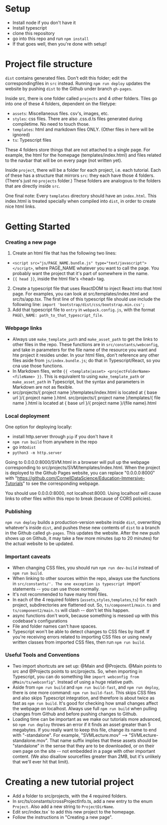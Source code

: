 # Setup

- Install node if you don't have it
- Install typescript
- clone this repository
- go into this repo and run `npm install`
- If that goes well, then you're done with setup!

# Project file structure

`dist` contains generated files. Don't edit this folder; edit the correspondingfiles in `src` instead.
Running `npm run deploy` updates the website by pushing `dist` to the Github under branch `gh-pages`.

Inside src, there is one folder called `projects` and 4 other folders. Tiles go into one of these 4 folders, dependent on the filetype:
- `assets`: Miscellaneous files. csv's, images, etc.
- `styles`: css files. There are also .css.d.ts files generated during compiletime. No need to touch those.
- `templates`: html and markdown files ONLY. (Other files in here will be ignored)
- `ts`: Typescript files

These 4 folders store things that are not attached to a single page. For example, the html for the homepage (templates/index.html) and files related to the navbar that will be on every page (not written yet).

Inside `project`, there will be a folder for each project, i.e. each tutorial. Each of these has a structure that mirrors `src`: they each have those 4 folders. (There's just no `projects` folder.) These folders are analogous to the folders that are directly inside `src`.

One final note: Every `templates` directory should have an `index.html`. This index.html is treated specially when compiled into `dist`, in order to create nice html links.

# Getting Started

### Creating a new page

1. Create an html file that has the following two lines: 
- `<script src="js/PAGE_NAME.bundle.js" type="text/javascript"></script>`, where PAGE\_NAME whatever you want to call the page. You probably want the project that it's part of somewhere in the name.
- `{{ head }}`, inside the html file's \<head\> tag.
2. Create a typescript file that uses ReactDOM to inject React into that html page. For examples, you can look at src/templates/index.html and src/ts/app.tsx. The first line of this typescript file should use include the following line:
`import 'bootstrap/dist/css/bootstrap.min.css';`
3. Add that typescript file to `entry` in `webpack.config.js`, with the format `PAGE\_NAME: path_to_that_typescript_file`. 

### Webpage links

- Always use `make_template_path` and `make_asset_path` to get the links to other files in the repo. These functions are in `src/constants/webconfig`, and take in parameters for the file name of the resource you want and hte project it resides under. In your html files, don't reference any other files aside from `js/index.bundle.js`; do that in Typescript/React, so you cna use those functions.
- In Markdown files, write `{{ <template|asset> <projectFolderName> <fileName> }}`. This is equivalent to using `make_template_path` or `make_asset_path` in Typescript, but the syntax and parameters in Markdown are not as flexible.
- src/projects/{ project name }/templates/index.html is located at { base url }/{ project name }.html. src/projects/{ project name }/templates/{ file name }.html is located at { base url }/{ project name }/{file name}.html

### Local deployment

One option for deploying locally:
- install http.server through `pip` if you don't have it
- `npm run build` from anywhere in the repo
- go into`dist`
- `python3 -m http.server`

Going to 0.0.0.0:8000/SVM.html in a browser will pull up the webpage corresponding to src/projects/SVM/templates/index.html. When the project is deployed to the Github Pages website, you can replace "0.0.0.0:8000" with "https://github.com/CornellDataScience/Education-Immersive-Tutorials" to see the corresponding webpage.

You should use 0.0.0.0:8000, not localhost:8000. Using localhost will cause links to other files within this repo to break (because of CORS policies).

### Publishing

`npm run deploy` builds a production-version website inside `dist`, overwriting whatever's inside `dist`, and pushes these new contents of `dist` to a branch in the Github called `gh-pages`. This updates the website. After the new push shows up on Github, it may take a few more minutes (up to 20 minutes) for the actual website to be updated.

### Important caveats

- When changing CSS files, you should run `npm run dev-build` instead of `npm run build`.
- When linking to other sources within the repo, always use the functions in `src/constants/'. The one exception is typescript `import` statements -- you can use those normally.
- It's not recommended to have many html files.
- In each of the 4 required folders (`assets`,`styles`,`templates`,`ts`) for each project, subdirectories are flattened out. So, `ts/component1/main.ts` and `ts/component2/main.ts` will clash -- don't let this happen.
- async functions don't work, because something is messed up with this codebase's configurations
- File and folder names can't have spaces.
- Typescript won't be able to detect changes to CSS files by itself. If you're receiving errors related to importing CSS files or using newly written classes from imported CSS files, then run `npm run build`.

### Useful Tools and Conventions

- Two import shortcuts are set up: @Main and @Projects. @Main points to src and @Projects points to src/projects. So, when importing in Typescript, you can do something like `import webconfig from @Main/ts/webconfig"`. Instead of using a huge relative path.
- Aside from `npm run build` and `npm run build-fast`, and `npm run deploy`, there is one more command: `npm run build-fast`. This skips CSS files and also skips Typescript integration, and therefore is about twice as fast as `npm run build`. It's good for checking how small changes affect the webpage on localhost. Always use full `npm run build` when pulling changes from Github and before pushing changes to Github.
- Loading time can be important as we make our tutorials more advanced, so `npm run deploy` throws an error if it finds an asset greater than 5 megabytes. If you really want to keep this file, change its name to end with "-standalone". For example, "SVMLecture.mov" --> "SVMLecture-standalone.mov". That name suffix implies that these assets should be "standalone" in the sense that they are to be downloaded, or on their own page on the site -- not embedded in a page with other important content. (We also disallow sourcefiles greater than 2MB, but it's unlikely that we'll ever hit that limit).

# Creating a new tutorial project
- Add a folder to src/projects, with the 4 required folders.
- In src/ts/constants/crossProjectInfo.ts, add a new entry to the enum `Project`. Also add a new string to `ProjectDirName`.
- Edit src/index.tsx` to add this new project to the homepage.
- Follow the instructions in "Creating a new page".
